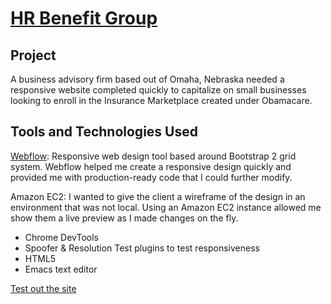 [HR Benefit Group](http://hrbenefitgroup.com) 
==============================

Project
---------------------
A business advisory firm based out of Omaha, Nebraska needed a responsive website completed quickly to capitalize on small businesses looking to enroll in the Insurance Marketplace created under Obamacare. 

Tools and Technologies Used
------------------------------------
[Webflow](http://webflow.com): Responsive web design tool based around Bootstrap 2 grid system. Webflow helped me create a responsive design quickly and provided me with production-ready code that I could further modify. 

Amazon EC2: I wanted to give the client a wireframe of the design in an environment that was not local. Using an Amazon EC2 instance allowed me show them a live preview as I made changes on the fly.

          
* Chrome DevTools
 * Spoofer & Resolution Test plugins to test responsiveness
* HTML5
* Emacs text editor
          
          

[Test out the site](http://hrbenefitgroup.com)
